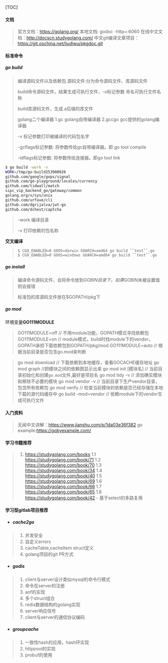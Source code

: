 [TOC]

#### 文档

> 官方文档：https://golang.org/
> 本地文档: godoc -http=:6060
> 在线中文文档：http://docscn.studygolang.com/
> 中文git编译文章项目：https://git.oschina.net/liudiwu/pkgdoc.git

#### 标准命令

##### go build

> 编译源码文件以及依赖包.源码文件:分为命令源码文件、库源码文件
>
> build命令源码文件，结果生成可执行文件，-o标记参数 命名可执行文件名称
>
> build库源码文件，生成.a后缀的库文件
>
> golang二个编译器 1.gc golang自带编译器 2.gccgo gcc提供的golang编译器
>
> -v 标记参数打印被编译的代码包名字
>
> -gcflags标记参数: 将参数传给gc自带编译器。即 go tool compile
>
> -ldflags标记参数: 将参数传给连接器。即go tool link

```bash
$ go build -work -v
WORK=/tmp/go-build253900926
github.com/google/gops/signal
github.com/go-playground/locales/currency
github.com/tidwall/match
sipc_vip_backend_go/gateway/common
golang.org/x/sys/unix
github.com/urfave/cli
github.com/dgrijalva/jwt-go
github.com/dchest/captcha
```

> -work 编译目录
>
> -v 打印依赖的包名称

**交叉编译**

> ```bash
> $ CGO_ENABLED=0 GOOS=darwin GOARCH=amd64 go build ``test``.go
> $ CGO_ENABLED=0 GOOS=windows GOARCH=amd64 go build ``test``.go
> ```

##### go install

> 编译命令源码文件，会将命令放到$GOBIN目录下，如果$GOBIN未被设置值则会报错
>
> 标准包的库源码文件放在$GOPATH/pkg下

##### go mod

环境变量**GO111MODULE**

> GO111MODULE=off   // 不用module功能，GOPATH模式寻找依赖包
> GO111MODULE=on   // module模式，build时找module下的vendor，GOPATH承担下载依赖包到GOPATH/pkg/mod
> GO111MODULE=auto  // 根据当前目录是否包含go.mod来判断

> go mod download       // 下载依赖到本地缓存，查看GOCACHE缓存地址
> go mod graph          //把模块之间的依赖图显示出来
> go mod init [模块名]      // 当前目录初始化和创建`go.mod`文件,最好是项目名
> go mod tidy -v          // 添加确实模块和移除不必要的模块
> go mod vendor -v       // 当前目录下生产vendor目录，包含所有依赖包
> go mod verify          // 检查当前模块的依赖是否已经存储在本地下载的源代码缓存中
> go build -mod=vendor   // 依赖module下的vendor生成可执行文件

#### 入门资料

> 无闻中文讲解：https://www.jianshu.com/p/1da03e36f382
> go example:https://gobyexample.com/

#### 学习书籍推荐

> 1. https://studygolang.com/books
> 1.1 https://studygolang.com/book/71
> 1.2 https://studygolang.com/book/70
> 1.3 https://studygolang.com/book/34
> 1.4 https://studygolang.com/book/40
> 1.5 https://studygolang.com/book/69
> 1.6 https://studygolang.com/book/66
> 1.7 https://studygolang.com/book/65
> 1.8 https://studygolang.com/book/42 - 基于select的多路复用

#### 学习型gitlab项目推荐

- ##### cache2go


> 1. 并发安全
> 2. 自定义errors
> 3. cacheTable,cacheItem struct定义
> 4. golang项目的git PR方式

- ##### godis


> 1. client与server设计类似mysql的命令行模式
> 2. 命令在server的注册
> 3. aof的实现
> 4. 多个struct组合
> 5. redis数据结构的golang实现
> 6. server响应信号
> 7. client与server的通信协议编码

- ##### groupcache


> 1. 一致性hash的应用，hash环实现
> 2. httppool的实现
> 3. probuf的使用

